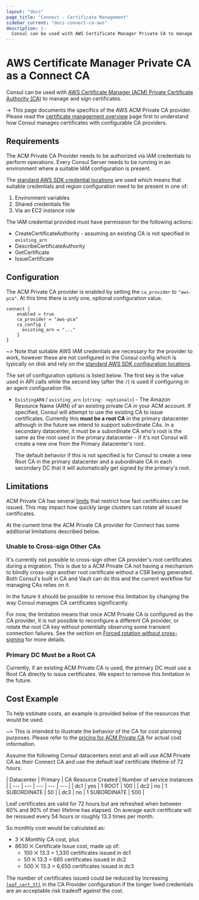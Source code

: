 ```yaml
---
layout: "docs"
page_title: "Connect - Certificate Management"
sidebar_current: "docs-connect-ca-aws"
description: |-
  Consul can be used with AWS Certificate Manager Private CA to manage and sign certificates.
---
```


# AWS Certificate Manager Private CA as a Connect CA

Consul can be used with [AWS Certificate Manager (ACM) Private Certificate
Authority
(CA)](https://aws.amazon.com/certificate-manager/private-certificate-authority/)
to manage and sign certificates.

-> This page documents the specifics of the AWS ACM Private CA provider.
Please read the [certificate management overview](/docs/connect/ca.html)
page first to understand how Consul manages certificates with configurable
CA providers.

## Requirements

The ACM Private CA Provider needs to be authorized via IAM credentials to
perform operations. Every Consul Server needs to be running in an environment
where a suitable IAM configuration is present.

The [standard AWS SDK credential
locations](https://docs.aws.amazon.com/sdk-for-go/v1/developer-guide/configuring-sdk.html#specifying-credentials)
are used which means that suitable credentials and region configuration need to be present in one of:
 1. Environment variables
 2. Shared credentials file
 3. Via an EC2 instance role

The IAM credential provided must have permission for the following actions:

 - CreateCertificateAuthority - assuming an existing CA is not specified in `existing_arn`
 - DescribeCertificateAuthority
 - GetCertificate
 - IssueCertificate

## Configuration

The ACM Private CA provider is enabled by setting the `ca_provider` to
`"aws-pca"`. At this time there is only one, optional configuration value.

```hcl
connect {
    enabled = true
    ca_provider = "aws-pca"
    ca_config {
      existing_arn = "..."
    }
}
```

 ~> Note that suitable AWS IAM credentials are necessary for the provider to
 work, however these are not configured in the Consul config which is typically
 on disk and rely on the [standard AWS SDK configuration
 locations](https://docs.aws.amazon.com/sdk-for-go/v1/developer-guide/configuring-sdk.html#specifying-credentials).

The set of configuration options is listed below. The
first key is the value used in API calls while the second key (after the `/`)
is used if configuring in an agent configuration file.

  * `ExistingARN` / `existing_arn` (`string: <optional>`) - The Amazon Resource
    Name (ARN) of an existing private CA in your ACM account. If specified,
    Consul will attempt to use the existing CA to issue certificates. Currently
    this **must be a root CA** in the primary datacenter although in the future
    we intend to support subordinate CAs. In a secondary datacenter, it must be
    a subordinate CA who's root is the same as the root used in the primary
    datacenter - if it's not Consul will create a new one from the Primary
    datacenter's root.

      The default behavior if this is not specified is for Consul to create a
      new Root CA in the primary datacenter and a subordinate CA in each
      secondary DC that it will automatically get signed by the primary's root.

## Limitations

ACM Private CA has several
[limits](https://docs.aws.amazon.com/acm-pca/latest/userguide/PcaLimits.html)
that restrict how fast certificates can be issued. This may impact how quickly
large clusters can rotate all issued certificates.

At the current time the ACM Private CA provider for Connect has some additional
limitations described below.

### Unable to Cross-sign Other CAs

It's currently not possible to cross-sign other CA provider's root certificates
during a migration. This is due to a ACM Private CA not having a mechanism to
blindly cross-sign another root certificate without a CSR being generated. Both
Consul's built in CA and Vault can do this and the current workflow for managing
CAs relies on it.

In the future it should be possible to remove this limitation by changing the
way Consul manages CA certificates significantly.

For now, the limitation means that once ACM Private CA is configured as the CA
provider, it is not possible to reconfigure a different CA provider, or rotate
the root CA key without potentially observing some transient connection
failures. See the section on [Forced rotation without
cross-signing](/docs/connect/ca.html#forced-rotation-without-cross-signing) for
more details.

### Primary DC Must be a Root CA

Currently, if an existing ACM Private CA is used, the primary DC must use a Root
CA directly to issue certificates. We expect to remove this limitation in the
future.

## Cost Example

To help estimate costs, an example is provided below of the resources that would
be used.

~> This is intended to illustrate the behavior of the CA for cost planning
purposes. Please refer to the [pricing for ACM Private
CA](https://aws.amazon.com/certificate-manager/pricing/) for actual cost
information.

Assume the following Consul datacenters exist and all will use ACM Private CA as
their Connect CA and use the default leaf certificate lifetime of 72 hours:

| Datacenter | Primary | CA Resource Created | Number of service instances |
| --- | --- | --- | --- | --- |
| dc1 | yes | 1 ROOT | 100 |
| dc2 | no | 1 SUBORDINATE | 50 |
| dc3 | no | 1 SUBORDINATE | 500 |

Leaf certificates are valid for 72 hours but are refreshed when
between 60% and 90% of their lifetime has elapsed. On average each certificate
will be reissued every 54 hours or roughly 13.3 times per month.

So monthly cost would be calculated as:

 - 3 ⨉ Monthly CA cost, plus
 - 8630 ⨉ Certificate Issue cost, made up of:
    - 100 ⨉ 13.3 = 1,330 certificates issued in dc1
    - 50 ⨉ 13.3 = 665 certificates issued in dc2
    - 500 ⨉ 13.3 = 6,650 certificates issued in dc3

The number of certificates issued could be reduced by increasing
[`leaf_cert_ttl`](/docs/agent/options.html#ca_leaf_cert_ttl) in the CA Provider
configuration if the longer lived credentials are an acceptable risk tradeoff
against the cost.